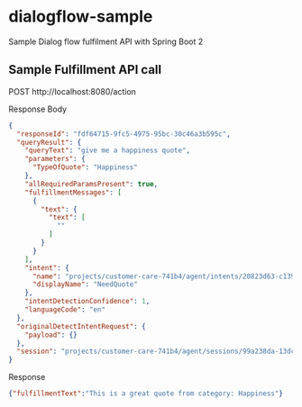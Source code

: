 # dialogflow-sample
Sample Dialog flow fulfilment API with Spring Boot 2

## Sample Fulfillment API call

POST http://localhost:8080/action

Response Body

```json
{
  "responseId": "fdf64715-9fc5-4975-95bc-30c46a3b595c",
  "queryResult": {
    "queryText": "give me a happiness quote",
    "parameters": {
      "TypeOfQuote": "Happiness"
    },
    "allRequiredParamsPresent": true,
    "fulfillmentMessages": [
      {
        "text": {
          "text": [
            ""
          ]
        }
      }
    ],
    "intent": {
      "name": "projects/customer-care-741b4/agent/intents/20823d63-c139-46c2-9201-d2a69e9dae5c",
      "displayName": "NeedQuote"
    },
    "intentDetectionConfidence": 1,
    "languageCode": "en"
  },
  "originalDetectIntentRequest": {
    "payload": {}
  },
  "session": "projects/customer-care-741b4/agent/sessions/99a238da-13dc-db87-6480-eed1201b4846"
}
```


Response
```json
{"fulfillmentText":"This is a great quote from category: Happiness"}
```

